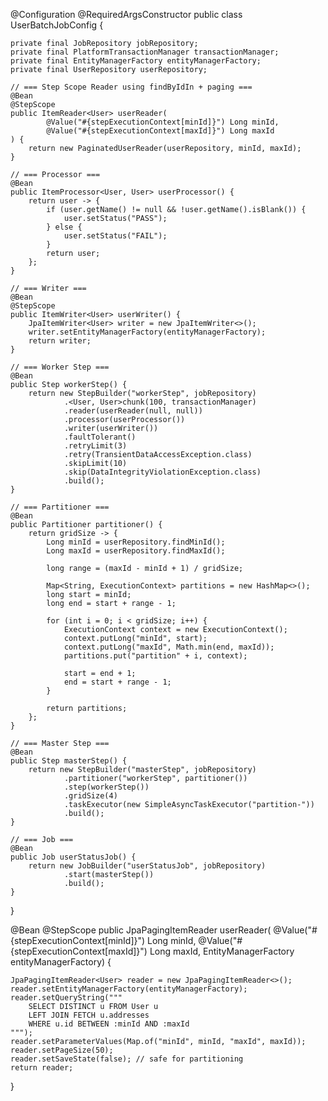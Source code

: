 @Configuration
@RequiredArgsConstructor
public class UserBatchJobConfig {

    private final JobRepository jobRepository;
    private final PlatformTransactionManager transactionManager;
    private final EntityManagerFactory entityManagerFactory;
    private final UserRepository userRepository;

    // === Step Scope Reader using findByIdIn + paging ===
    @Bean
    @StepScope
    public ItemReader<User> userReader(
            @Value("#{stepExecutionContext[minId]}") Long minId,
            @Value("#{stepExecutionContext[maxId]}") Long maxId
    ) {
        return new PaginatedUserReader(userRepository, minId, maxId);
    }

    // === Processor ===
    @Bean
    public ItemProcessor<User, User> userProcessor() {
        return user -> {
            if (user.getName() != null && !user.getName().isBlank()) {
                user.setStatus("PASS");
            } else {
                user.setStatus("FAIL");
            }
            return user;
        };
    }

    // === Writer ===
    @Bean
    @StepScope
    public ItemWriter<User> userWriter() {
        JpaItemWriter<User> writer = new JpaItemWriter<>();
        writer.setEntityManagerFactory(entityManagerFactory);
        return writer;
    }

    // === Worker Step ===
    @Bean
    public Step workerStep() {
        return new StepBuilder("workerStep", jobRepository)
                .<User, User>chunk(100, transactionManager)
                .reader(userReader(null, null))
                .processor(userProcessor())
                .writer(userWriter())
                .faultTolerant()
                .retryLimit(3)
                .retry(TransientDataAccessException.class)
                .skipLimit(10)
                .skip(DataIntegrityViolationException.class)
                .build();
    }

    // === Partitioner ===
    @Bean
    public Partitioner partitioner() {
        return gridSize -> {
            Long minId = userRepository.findMinId();
            Long maxId = userRepository.findMaxId();

            long range = (maxId - minId + 1) / gridSize;

            Map<String, ExecutionContext> partitions = new HashMap<>();
            long start = minId;
            long end = start + range - 1;

            for (int i = 0; i < gridSize; i++) {
                ExecutionContext context = new ExecutionContext();
                context.putLong("minId", start);
                context.putLong("maxId", Math.min(end, maxId));
                partitions.put("partition" + i, context);

                start = end + 1;
                end = start + range - 1;
            }

            return partitions;
        };
    }

    // === Master Step ===
    @Bean
    public Step masterStep() {
        return new StepBuilder("masterStep", jobRepository)
                .partitioner("workerStep", partitioner())
                .step(workerStep())
                .gridSize(4)
                .taskExecutor(new SimpleAsyncTaskExecutor("partition-"))
                .build();
    }

    // === Job ===
    @Bean
    public Job userStatusJob() {
        return new JobBuilder("userStatusJob", jobRepository)
                .start(masterStep())
                .build();
    }
}



@Bean
@StepScope
public JpaPagingItemReader<User> userReader(
        @Value("#{stepExecutionContext[minId]}") Long minId,
        @Value("#{stepExecutionContext[maxId]}") Long maxId,
        EntityManagerFactory entityManagerFactory) {

    JpaPagingItemReader<User> reader = new JpaPagingItemReader<>();
    reader.setEntityManagerFactory(entityManagerFactory);
    reader.setQueryString("""
        SELECT DISTINCT u FROM User u
        LEFT JOIN FETCH u.addresses
        WHERE u.id BETWEEN :minId AND :maxId
    """);
    reader.setParameterValues(Map.of("minId", minId, "maxId", maxId));
    reader.setPageSize(50);
    reader.setSaveState(false); // safe for partitioning
    return reader;
}

